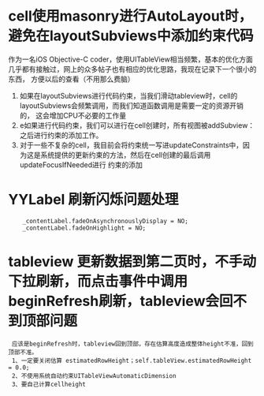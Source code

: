 # cell使用masonry进行AutoLayout时，避免在layoutSubviews中添加约束代码

作为一名iOS Objective-C coder，使用UITableView相当频繁，基本的优化方面几乎都有接触过，网上的众多帖子也有相应的优化思路，我现在记录下一个很小的东西，
方便以后的查看（不用那么费脑）

1. 如果在layoutSubviews进行代码约束，当我们滑动tableview时，cell的layoutSubviews会频繁调用，而我们知道函数调用是需要一定的资源开销的，
  这会增加CPU不必要的工作量
2. e如果进行代码约束，我们可以进行在cell创建时，所有视图被addSubview：之后进行约束的添加工作。
3. 对于一些不复杂的cell，我目前会将约束统一写进updateConstraints中，因为这是系统提供的更新约束的方法，然后在cell创建的最后调用updateFocusIfNeeded进行
  约束的添加

# YYLabel 刷新闪烁问题处理

        _contentLabel.fadeOnAsynchronouslyDisplay = NO;
        _contentLabel.fadeOnHighlight = NO;

# tableview 更新数据到第二页时，不手动下拉刷新，而点击事件中调用beginRefresh刷新，tableview会回不到顶部问题
     应该是beginRefresh时，tableview回到顶部，存在估算高度造成整体height不准，回到顶部不准。
     1、一定要关闭估算 estimatedRowHeight；self.tableView.estimatedRowHeight = 0.0;
     2、不使用系统自动约束UITableViewAutomaticDimension
     3、要自己计算cellheight
     
     
     
     
